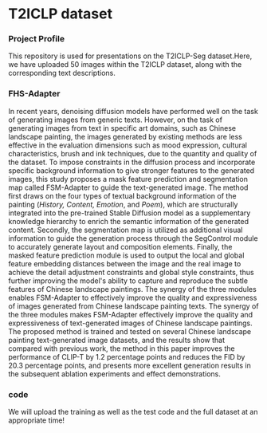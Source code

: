 # T2ICLP dataset
### Project Profile
  This repository is used for presentations on the T2ICLP-Seg dataset.Here, we have uploaded 50 images within the T2ICLP dataset, along with the corresponding text descriptions.
### FHS-Adapter
In recent years, denoising diffusion models have performed well on the task of generating images from generic texts. However, on the task of generating images from text in specific art domains, such as Chinese landscape painting, the images generated by existing methods are less effective in the evaluation dimensions such as mood expression, cultural characteristics, brush and ink techniques, due to the quantity and quality of the dataset. To impose constraints in the diffusion process and incorporate specific background information to give stronger features to the generated images, this study proposes a mask feature prediction and segmentation map called FSM-Adapter to guide the text-generated image. The method first draws on the four types of textual background information of the painting (*History, Content, Emotion*, and *Poem*), which are structurally integrated into the pre-trained Stable Diffusion model as a supplementary knowledge hierarchy to enrich the semantic information of the generated content. Secondly, the segmentation map is utilized as additional visual information to guide the generation process through the SegControl module to accurately generate layout and composition elements. Finally, the masked feature prediction module is used to output the local and global feature embedding distances between the image and the real image to achieve the detail adjustment constraints and global style constraints, thus further improving the model's ability to capture and reproduce the subtle features of Chinese landscape paintings. The synergy of the three modules enables FSM-Adapter to effectively improve the quality and expressiveness of images generated from Chinese landscape painting texts. The synergy of the three modules makes FSM-Adapter effectively improve the quality and expressiveness of text-generated images of Chinese landscape paintings. The proposed method is trained and tested on several Chinese landscape painting text-generated image datasets, and the results show that compared with previous work, the method in this paper improves the performance of CLIP-T by 1.2 percentage points and reduces the FID by 20.3 percentage points, and presents more excellent generation results in the subsequent ablation experiments and effect demonstrations. 
### code
 We will upload the training as well as the test code and the full dataset at an appropriate time!
